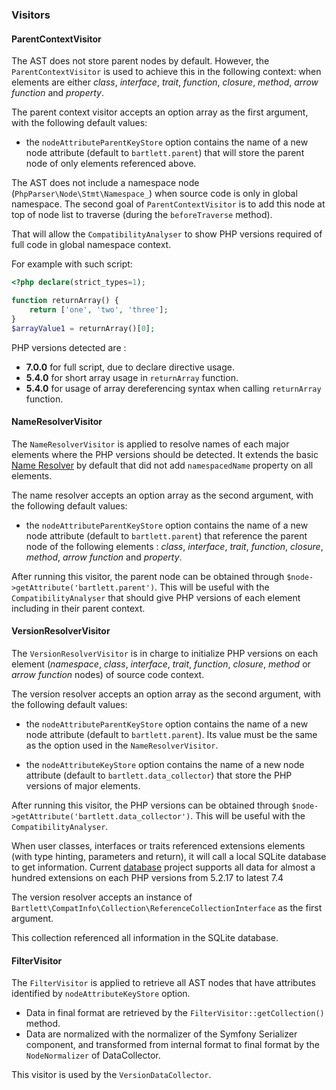 ### Visitors

#### ParentContextVisitor

The AST does not store parent nodes by default. However, the `ParentContextVisitor` is used to achieve this
in the following context: when elements are either _class_, _interface_, _trait_,
_function_, _closure_, _method_, _arrow function_ and _property_.

The parent context visitor accepts an option array as the first argument, with the following default values:

- the `nodeAttributeParentKeyStore` option contains the name of a new node attribute (default to `bartlett.parent`)
that will store the parent node of only elements referenced above.

The AST does not include a namespace node (`PhpParser\Node\Stmt\Namespace_`) when source code is only in global namespace.
The second goal of `ParentContextVisitor` is to add this node at top of node list to traverse (during the `beforeTraverse` method).

That will allow the `CompatibilityAnalyser` to show PHP versions required of full code in global namespace context.

For example with such script:
```php
<?php declare(strict_types=1);

function returnArray() {
    return ['one', 'two', 'three'];
}
$arrayValue1 = returnArray()[0];
```

PHP versions detected are :

- **7.0.0** for full script, due to declare directive usage.
- **5.4.0** for short array usage in `returnArray` function.
- **5.4.0** for usage of array dereferencing syntax when calling `returnArray` function.

#### NameResolverVisitor

The `NameResolverVisitor` is applied to resolve names of each major elements
where the PHP versions should be detected. It extends the basic [Name Resolver](https://github.com/nikic/PHP-Parser/blob/master/doc/component/Name_resolution.markdown#the-nameresolver-visitor)
by default that did not add `namespacedName` property on all elements.

The name resolver accepts an option array as the second argument, with the following default values:

- the `nodeAttributeParentKeyStore` option contains the name of a new node attribute (default to `bartlett.parent`)
that reference the parent node of the following elements : _class_, _interface_, _trait_,
_function_, _closure_, _method_, _arrow function_ and _property_.

After running this visitor, the parent node can be obtained through `$node->getAttribute('bartlett.parent')`.
This will be useful with the `CompatibilityAnalyser` that should give PHP versions of each element including in their parent context.

#### VersionResolverVisitor

The `VersionResolverVisitor` is in charge to initialize PHP versions on each element (_namespace_, _class_, _interface_, _trait_,
_function_, _closure_, _method_ or _arrow function_ nodes) of source code context.

The version resolver accepts an option array as the second argument, with the following default values:

- the `nodeAttributeParentKeyStore` option contains the name of a new node attribute (default to `bartlett.parent`).
Its value must be the same as the option used in the `NameResolverVisitor`.

- the `nodeAttributeKeyStore` option contains the name of a new node attribute (default to `bartlett.data_collector`)
that store the PHP versions of major elements.

After running this visitor, the PHP versions can be obtained through `$node->getAttribute('bartlett.data_collector')`.
This will be useful with the `CompatibilityAnalyser`.

When user classes, interfaces or traits referenced extensions elements (with type hinting, parameters and return),
it will call a local SQLite database to get information. Current [database](https://github.com/llaville/php-compatinfo-db) project
supports all data for almost a hundred extensions on each PHP versions from 5.2.17 to latest 7.4

The version resolver accepts an instance of `Bartlett\CompatInfo\Collection\ReferenceCollectionInterface` as the first argument.

This collection referenced all information in the SQLite database.

#### FilterVisitor

The `FilterVisitor` is applied to retrieve all AST nodes that have attributes identified by `nodeAttributeKeyStore` option.

* Data in final format are retrieved by the `FilterVisitor::getCollection()` method.
* Data are normalized with the normalizer of the Symfony Serializer component, and transformed from internal format to final format
by the `NodeNormalizer` of DataCollector.

This visitor is used by the `VersionDataCollector`.
